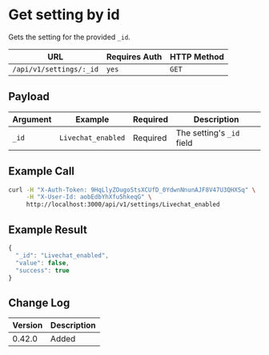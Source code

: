 # Get setting by id

Gets the setting for the provided `_id`.

| URL                     | Requires Auth | HTTP Method |
| ----------------------- | ------------- | ----------- |
| `/api/v1/settings/:_id` | `yes`         | `GET`       |

## Payload

| Argument | Example            | Required | Description               |
| -------- | ------------------ | -------- | ------------------------- |
| `_id`    | `Livechat_enabled` | Required | The setting's `_id` field |

## Example Call

```bash
curl -H "X-Auth-Token: 9HqLlyZOugoStsXCUfD_0YdwnNnunAJF8V47U3QHXSq" \
     -H "X-User-Id: aobEdbYhXfu5hkeqG" \
     http://localhost:3000/api/v1/settings/Livechat_enabled
```

## Example Result

```javascript
{
  "_id": "Livechat_enabled",
  "value": false,
  "success": true
}
```

## Change Log

| Version | Description |
| ------- | ----------- |
| 0.42.0  | Added       |

